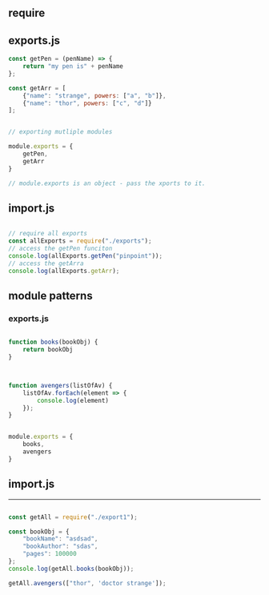 
require
---------------

exports.js
-----------

```javascript
const getPen = (penName) => {
    return "my pen is" + penName
};

const getArr = [
    {"name": "strange", powers: ["a", "b"]},
    {"name": "thor", powers: ["c", "d"]}
];


// exporting mutliple modules

module.exports = {
    getPen,
    getArr
}

// module.exports is an object - pass the xports to it.

```

import.js
------------

```javascript

// require all exports
const allExports = require("./exports");
// access the getPen funciton
console.log(allExports.getPen("pinpoint"));
// access the getArra
console.log(allExports.getArr);


```

## module patterns

### exports.js

```javascript

function books(bookObj) {
    return bookObj
}



function avengers(listOfAv) {
    listOfAv.forEach(element => {
        console.log(element)
    });
}


module.exports = {
    books,
    avengers
}

```

## import.js
------------

```javascript

const getAll = require("./export1");

const bookObj = {
    "bookName": "asdsad",
    "bookAuthor": "sdas",
    "pages": 100000
};
console.log(getAll.books(bookObj));

getAll.avengers(["thor", 'doctor strange']);



